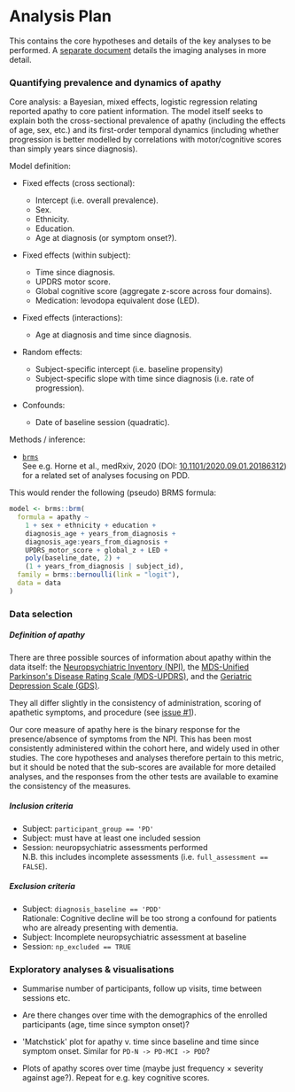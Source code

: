 # Analysis Plan

This contains the core hypotheses and details of the key analyses to be
performed. A [separate document](Imaging/AnalysisPlan.md) details the imaging
analyses in more detail.

### Quantifying prevalence and dynamics of apathy

Core analysis: a Bayesian, mixed effects, logistic regression relating
reported apathy to core patient information. The model itself seeks to explain
both the cross-sectional prevalence of apathy (including the effects of age,
sex, etc.) and its first-order temporal dynamics (including whether progression
is better modelled by correlations with motor/cognitive scores than simply
years since diagnosis).

Model definition:
 + Fixed effects (cross sectional):
    + Intercept (i.e. overall prevalence).
    + Sex.
    + Ethnicity.
    + Education.
    + Age at diagnosis (or symptom onset?).

 + Fixed effects (within subject):
    + Time since diagnosis.
    + UPDRS motor score.
    + Global cognitive score (aggregate z-score across four domains).
    + Medication: levodopa equivalent dose (LED).

 + Fixed effects (interactions):
    + Age at diagnosis and time since diagnosis.

 + Random effects:
    + Subject-specific intercept (i.e. baseline propensity)
    + Subject-specific slope with time since diagnosis (i.e. rate of
      progression).

 + Confounds:
    + Date of baseline session (quadratic).

Methods / inference:
 + [`brms`](https://github.com/paul-buerkner/brms)\
   See e.g. Horne et al., medRxiv, 2020 (DOI:
   [10.1101/2020.09.01.20186312](https://doi.org/10.1101/2020.09.01.20186312))
   for a related set of analyses focusing on PDD.

This would render the following (pseudo) BRMS formula:
```R
model <- brms::brm(
  formula = apathy ~
    1 + sex + ethnicity + education +
    diagnosis_age + years_from_diagnosis +
    diagnosis_age:years_from_diagnosis +
    UPDRS_motor_score + global_z + LED +
    poly(baseline_date, 2) +
    (1 + years_from_diagnosis | subject_id),
  family = brms::bernoulli(link = "logit"),
  data = data
)
```


### Data selection

##### Definition of apathy

There are three possible sources of information about apathy within the data
itself:
the [Neuropsychiatric Inventory (NPI)](http://npitest.net/npi/about-npi.html),
the [MDS-Unified Parkinson's Disease Rating Scale (MDS-UPDRS)](https://www.movementdisorders.org/MDS/MDS-Rating-Scales/MDS-Unified-Parkinsons-Disease-Rating-Scale-MDS-UPDRS.htm),
and the [Geriatric Depression Scale (GDS)](https://doi.org/10.1300/J018v05n01_09).

They all differ slightly in the consistency of administration, scoring of
apathetic symptoms, and procedure (see
[issue #1](https://github.com/nzbri/pd-apathy/issues/1)).

Our core measure of apathy here is the binary response for the presence/absence
of symptoms from the NPI. This has been most consistently administered within
the cohort here, and widely used in other studies. The core hypotheses and
analyses therefore pertain to this metric, but it should be noted that the
sub-scores are available for more detailed analyses, and the responses from the
other tests are available to examine the consistency of the measures.

##### Inclusion criteria

 + Subject: `participant_group == 'PD'`
 + Subject: must have at least one included session
 + Session: neuropsychiatric assessments performed\
   N.B. this includes incomplete assessments (i.e. `full_assessment == FALSE`).

##### Exclusion criteria

 + Subject: `diagnosis_baseline == 'PDD'`\
   Rationale: Cognitive decline will be too strong a confound for patients who
   are already presenting with dementia.
 + Subject: Incomplete neuropsychiatric assessment at baseline
 + Session: `np_excluded == TRUE`


### Exploratory analyses & visualisations

 + Summarise number of participants, follow up visits, time between sessions
   etc.

 + Are there changes over time with the demographics of the enrolled
   participants (age, time since sympton onset)?

 + 'Matchstick' plot for apathy v. time since baseline and time since symptom
   onset. Similar for `PD-N -> PD-MCI -> PDD`?

 + Plots of apathy scores over time (maybe just frequency × severity against
   age?). Repeat for e.g. key cognitive scores.
